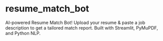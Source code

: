 # resume_match_bot
AI-powered Resume Match Bot! Upload your resume &amp; paste a job description to get a tailored match report. Built with Streamlit, PyMuPDF, and Python NLP.
